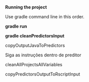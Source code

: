 **Running the project**

Use gradle command line in this order.

__gradle run__

__gradle cleanPredictorsInput__

copyOutputJavaToPredictors

Siga as instruções dentro de preditor 

cleanAllProjectsAllVariables

copyPredictorsOutputToRscriptInput